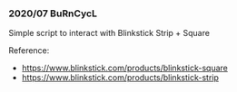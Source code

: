 ### 2020/07 BuRnCycL

Simple script to interact with Blinkstick Strip + Square 

Reference: 
- https://www.blinkstick.com/products/blinkstick-square
- https://www.blinkstick.com/products/blinkstick-strip
